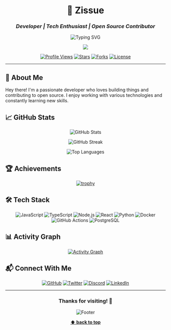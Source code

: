 <div align="center">

# 🎯 Zissue

### *Developer | Tech Enthusiast | Open Source Contributor*

<img src="https://readme-typing-svg.herokuapp.com?font=Fira+Code&size=22&duration=3000&pause=1000&color=3B82F6&center=true&vCenter=true&width=435&lines=Full+Stack+Developer;Always+Learning;Open+Source+%E2%9D%A4%EF%B8%8F" alt="Typing SVG" />

![](https://komarev.com/ghpvc/?username=zissue&style=flat-square)

[![Profile Views](https://komarev.com/ghpvc/?username=zissue&style=for-the-badge&color=blue)](https://github.com/Zissue)
[![Stars](https://img.shields.io/github/stars/Zissue/Zissue?style=for-the-badge&logo=github&color=yellow)](https://github.com/Zissue/Zissue/stargazers)
[![Forks](https://img.shields.io/github/forks/Zissue/Zissue?style=for-the-badge&logo=github&color=green)](https://github.com/Zissue/Zissue/network/members)
[![License](https://img.shields.io/github/license/Zissue/Zissue?style=for-the-badge&color=purple)](LICENSE)

</div>

---

## 👋 About Me

Hey there! I'm a passionate developer who loves building things and contributing to open source. I enjoy working with various technologies and constantly learning new skills.

## 📈 GitHub Stats

<div align="center">

![GitHub Stats](https://github-readme-stats.vercel.app/api?username=Zissue&show_icons=true&theme=tokyonight&hide_border=true&bg_color=0D1117&title_color=3B82F6&icon_color=3B82F6&text_color=FFFFFF)

![GitHub Streak](https://github-readme-streak-stats.herokuapp.com/?user=Zissue&theme=tokyonight&hide_border=true&background=0D1117&stroke=3B82F6&ring=3B82F6&fire=F59E0B&currStreakLabel=3B82F6)

![Top Languages](https://github-readme-stats.vercel.app/api/top-langs/?username=Zissue&layout=compact&theme=tokyonight&hide_border=true&bg_color=0D1117&title_color=3B82F6&text_color=FFFFFF)

</div>

## 🏆 Achievements

<div align="center">

[![trophy](https://github-profile-trophy.vercel.app/?username=Zissue&theme=tokyonight&no-frame=true&no-bg=true&column=7&margin-w=15&margin-h=15)](https://github.com/Zissue)

</div>

## 🛠️ Tech Stack

<div align="center">

![JavaScript](https://img.shields.io/badge/JavaScript-F7DF1E?style=for-the-badge&logo=javascript&logoColor=black)
![TypeScript](https://img.shields.io/badge/TypeScript-3178C6?style=for-the-badge&logo=typescript&logoColor=white)
![Node.js](https://img.shields.io/badge/Node.js-339933?style=for-the-badge&logo=node.js&logoColor=white)
![React](https://img.shields.io/badge/React-61DAFB?style=for-the-badge&logo=react&logoColor=black)
![Python](https://img.shields.io/badge/Python-3776AB?style=for-the-badge&logo=python&logoColor=white)
![Docker](https://img.shields.io/badge/Docker-2496ED?style=for-the-badge&logo=docker&logoColor=white)
![GitHub Actions](https://img.shields.io/badge/GitHub_Actions-2088FF?style=for-the-badge&logo=github-actions&logoColor=white)
![PostgreSQL](https://img.shields.io/badge/PostgreSQL-4169E1?style=for-the-badge&logo=postgresql&logoColor=white)

</div>

## 📊 Activity Graph

<div align="center">

[![Activity Graph](https://github-readme-activity-graph.vercel.app/graph?username=Zissue&theme=tokyo-night&hide_border=true&bg_color=0D1117&color=3B82F6&line=3B82F6&point=FFFFFF)](https://github.com/Zissue)

</div>



## 📬 Connect With Me

<div align="center">

[![GitHub](https://img.shields.io/badge/GitHub-181717?style=for-the-badge&logo=github&logoColor=white)](https://github.com/Zissue)
[![Twitter](https://img.shields.io/badge/Twitter-1DA1F2?style=for-the-badge&logo=twitter&logoColor=white)](https://twitter.com/Zissue)
[![Discord](https://img.shields.io/badge/Discord-5865F2?style=for-the-badge&logo=discord&logoColor=white)](https://discord.gg/zissue)
[![LinkedIn](https://img.shields.io/badge/LinkedIn-0A66C2?style=for-the-badge&logo=linkedin&logoColor=white)](https://linkedin.com/company/zissue)

</div>

---

<div align="center">

### Thanks for visiting! 👋

![Footer](https://capsule-render.vercel.app/api?type=waving&color=gradient&customHexList=3B82F6,F59E42,10B981&height=100&section=footer&text=Thanks%20for%20visiting!%20%F0%9F%91%8B&fontSize=30&fontAlignY=70&animation=twinkling)

**[⬆ back to top](#-zissue)**

</div>
